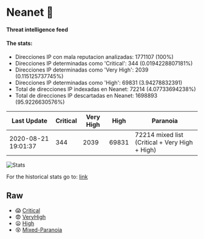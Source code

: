 # Neanet :hocho:
#### Threat intelligence feed
#### The stats:

- Direcciones IP con mala reputacion analizadas: 1771107 (100%)
- Direcciones IP determinadas como 'Critical':  344 (0.0194228807181%)
- Direcciones IP determinadas como 'Very High':  2039 (0.115125737745%)
- Direcciones IP determinadas como 'High':  69831 (3.94278832391)
- Total de direcciones IP indexadas en Neanet:  72214 (4.07733694238%)
- Total de direcciones IP descartadas en Neanet:  1698893 (95.9226630576%)

| Last Update | Critical | Very High | High | Paranoia |
| --- | --- | --- | --- | --- |
| 2020-08-21 19:01:37 | 344 | 2039 | 69831 | 72214 mixed list (Critical + Very High + High)|

![Stats](https://docs.google.com/spreadsheets/d/e/2PACX-1vSnaNMIXVabIpDJjufMlzH7poXnshF3mgd8Is1g9ytUEzVsP5my4Trn8f-xkoLLQ38xpL3HtmUexLo6/pubchart?oid=501124687&format=image)

For the historical stats go to: [link](/stats.csv)
## Raw
- :scream: [Critical](https://raw.githubusercontent.com/JavaGarcia/Neanet/master/blacklists/neanet_critical.txt)
- :fearful: [VeryHigh](https://raw.githubusercontent.com/JavaGarcia/Neanet/master/blacklists/neanet_veryHigh.txtt)
- :frowning: [High](https://raw.githubusercontent.com/JavaGarcia/Neanet/master/blacklists/neanet_high.txt)
- :dizzy_face: [Mixed-Paranoia](https://raw.githubusercontent.com/JavaGarcia/Neanet/master/blacklists/neanet_all.txt)






























































































































































































































































































































































